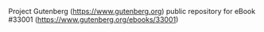 Project Gutenberg (https://www.gutenberg.org) public repository for eBook #33001 (https://www.gutenberg.org/ebooks/33001)
